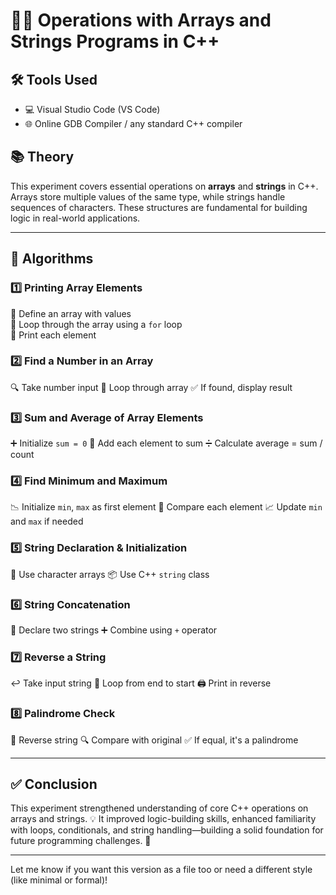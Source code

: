 

# 🔢🧵 Operations with Arrays and Strings Programs in C++

## 🛠️ Tools Used

* 💻 Visual Studio Code (VS Code)
* 🌐 Online GDB Compiler / any standard C++ compiler

## 📚 Theory

This experiment covers essential operations on **arrays** and **strings** in C++. Arrays store multiple values of the same type, while strings handle sequences of characters. These structures are fundamental for building logic in real-world applications.

---

## 📐 Algorithms

### 1️⃣ Printing Array Elements

🔸 Define an array with values  
🔸 Loop through the array using a `for` loop  
🔸 Print each element  

### 2️⃣ Find a Number in an Array

🔍 Take number input
🔸 Loop through array
✅ If found, display result

### 3️⃣ Sum and Average of Array Elements

➕ Initialize `sum = 0` 
🔁 Add each element to sum 
➗ Calculate average = sum / count 

### 4️⃣ Find Minimum and Maximum

📉 Initialize `min`, `max` as first element 
🔁 Compare each element 
📈 Update `min` and `max` if needed 

### 5️⃣ String Declaration & Initialization

📝 Use character arrays 
📦 Use C++ `string` class 

### 6️⃣ String Concatenation

🔗 Declare two strings
➕ Combine using `+` operator

### 7️⃣ Reverse a String

↩️ Take input string
🔁 Loop from end to start
🖨️ Print in reverse

### 8️⃣ Palindrome Check

🔄 Reverse string
🔍 Compare with original
✅ If equal, it's a palindrome

---

## ✅ Conclusion

This experiment strengthened understanding of core C++ operations on arrays and strings. 💡 It improved logic-building skills, enhanced familiarity with loops, conditionals, and string handling—building a solid foundation for future programming challenges. 🚀

---

Let me know if you want this version as a file too or need a different style (like minimal or formal)!
